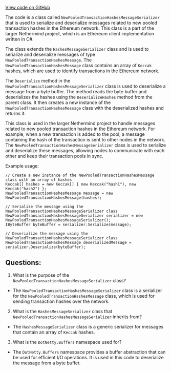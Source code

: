 [View code on GitHub](https://github.com/nethermindeth/nethermind/Nethermind.Network/P2P/Subprotocols/Eth/V65/Messages/NewPooledTransactionHashesMessageSerializer.cs)

The code is a class called `NewPooledTransactionHashesMessageSerializer` that is used to serialize and deserialize messages related to new pooled transaction hashes in the Ethereum network. This class is a part of the larger Nethermind project, which is an Ethereum client implementation written in C#.

The class extends the `HashesMessageSerializer` class and is used to serialize and deserialize messages of type `NewPooledTransactionHashesMessage`. The `NewPooledTransactionHashesMessage` class contains an array of `Keccak` hashes, which are used to identify transactions in the Ethereum network.

The `Deserialize` method in the `NewPooledTransactionHashesMessageSerializer` class is used to deserialize a message from a byte buffer. The method reads the byte buffer and deserializes the hashes using the `DeserializeHashes` method from the parent class. It then creates a new instance of the `NewPooledTransactionHashesMessage` class with the deserialized hashes and returns it.

This class is used in the larger Nethermind project to handle messages related to new pooled transaction hashes in the Ethereum network. For example, when a new transaction is added to the pool, a message containing the hash of the transaction is sent to other nodes in the network. The `NewPooledTransactionHashesMessageSerializer` class is used to serialize and deserialize these messages, allowing nodes to communicate with each other and keep their transaction pools in sync.

Example usage:

```
// Create a new instance of the NewPooledTransactionHashesMessage class with an array of hashes
Keccak[] hashes = new Keccak[] { new Keccak("hash1"), new Keccak("hash2") };
NewPooledTransactionHashesMessage message = new NewPooledTransactionHashesMessage(hashes);

// Serialize the message using the NewPooledTransactionHashesMessageSerializer class
NewPooledTransactionHashesMessageSerializer serializer = new NewPooledTransactionHashesMessageSerializer();
IByteBuffer byteBuffer = serializer.Serialize(message);

// Deserialize the message using the NewPooledTransactionHashesMessageSerializer class
NewPooledTransactionHashesMessage deserializedMessage = serializer.Deserialize(byteBuffer);
```
## Questions: 
 1. What is the purpose of the `NewPooledTransactionHashesMessageSerializer` class?
- The `NewPooledTransactionHashesMessageSerializer` class is a serializer for the `NewPooledTransactionHashesMessage` class, which is used for sending transaction hashes over the network.

2. What is the `HashesMessageSerializer` class that `NewPooledTransactionHashesMessageSerializer` inherits from?
- The `HashesMessageSerializer` class is a generic serializer for messages that contain an array of `Keccak` hashes.

3. What is the `DotNetty.Buffers` namespace used for?
- The `DotNetty.Buffers` namespace provides a buffer abstraction that can be used for efficient I/O operations. It is used in this code to deserialize the message from a byte buffer.
